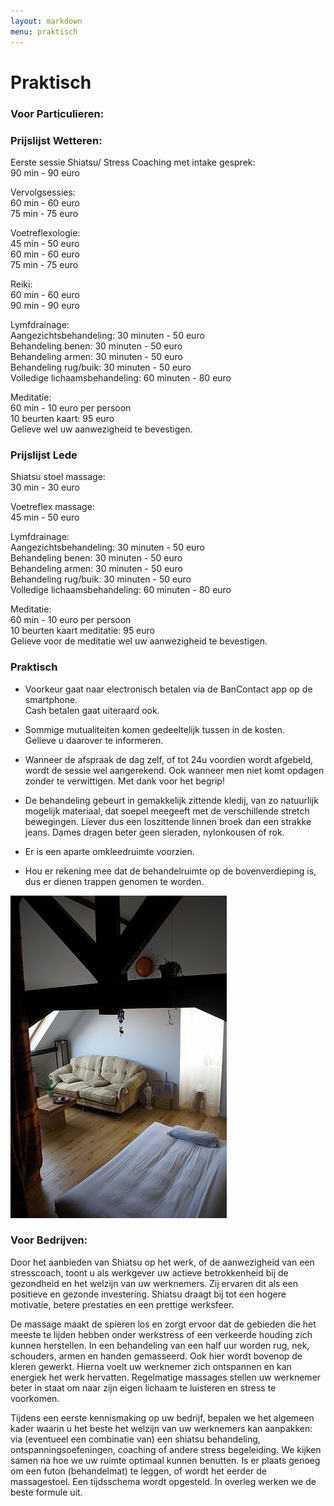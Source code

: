 ```yaml
---
layout: markdown
menu: praktisch
---
```

# Praktisch

### Voor Particulieren:
### Prijslijst Wetteren:
 
Eerste sessie Shiatsu/ Stress Coaching met intake gesprek:     
90 min - 90 euro

Vervolgsessies:   
60 min - 60 euro  
75 min - 75 euro

Voetreflexologie:   
45 min - 50 euro  
60 min - 60 euro  
75 min - 75 euro

Reiki:   
60 min - 60 euro  
90 min - 90 euro

Lymfdrainage:   
Aangezichtsbehandeling: 30 minuten - 50 euro   
Behandeling benen: 30 minuten - 50 euro   
Behandeling armen: 30 minuten - 50 euro   
Behandeling rug/buik: 30 minuten - 50 euro   
Volledige lichaamsbehandeling: 60 minuten - 80 euro

Meditatie:   
60 min - 10 euro per persoon  
10 beurten kaart: 95 euro  
Gelieve wel uw aanwezigheid te bevestigen. 

### Prijslijst Lede

Shiatsu stoel massage:   
30 min - 30 euro  

Voetreflex massage:   
45 min - 50 euro  

Lymfdrainage:   
Aangezichtsbehandeling: 30 minuten - 50 euro   
Behandeling benen: 30 minuten - 50 euro   
Behandeling armen: 30 minuten - 50 euro   
Behandeling rug/buik: 30 minuten - 50 euro   
Volledige lichaamsbehandeling: 60 minuten - 80 euro   

Meditatie:   
60 min - 10 euro per persoon    
10 beurten kaart meditatie: 95 euro  
Gelieve voor de meditatie wel uw aanwezigheid te bevestigen.


### Praktisch  


+ Voorkeur gaat naar electronisch betalen via de BanContact app op de smartphone.  
Cash betalen gaat uiteraard ook.

+ Sommige mutualiteiten komen gedeeltelijk tussen in de kosten.   
Gelieve u daarover te informeren.

+ Wanneer de afspraak de dag zelf, of tot 24u voordien wordt afgebeld, wordt de sessie wel aangerekend. Ook wanneer men niet komt opdagen zonder te verwittigen. Met dank voor het begrip!


+ De behandeling gebeurt in gemakkelijk zittende kledij, van zo natuurlijk mogelijk materiaal, dat soepel meegeeft met de verschillende stretch bewegingen. Liever dus een loszittende linnen broek dan een strakke jeans. Dames dragen beter geen sieraden, nylonkousen of rok.

+ Er is een aparte omkleedruimte voorzien.

+ Hou er rekening mee dat de behandelruimte op de bovenverdieping is, dus er dienen trappen genomen te worden.

![ontvangruimte](images/ontvangruimte.jpg)

### Voor Bedrijven:
 
Door het aanbieden van Shiatsu op het werk, of de aanwezigheid van een stresscoach, toont u als werkgever uw actieve betrokkenheid bij de gezondheid en het welzijn van uw werknemers. Zij ervaren dit als een positieve en gezonde investering. Shiatsu draagt bij tot een hogere motivatie, betere prestaties en een prettige werksfeer.
 
De massage maakt de spieren los en zorgt ervoor dat de gebieden die het meeste te lijden hebben onder werkstress of een verkeerde houding zich kunnen herstellen. In een behandeling van een half uur worden rug, nek, schouders, armen en handen gemasseerd. Ook hier wordt bovenop de kleren gewerkt.
Hierna voelt uw werknemer zich ontspannen en kan energiek het werk hervatten. Regelmatige massages stellen uw werknemer beter in staat om naar zijn eigen lichaam te luisteren en stress te voorkomen.
 
Tijdens een eerste kennismaking op uw bedrijf, bepalen we het algemeen kader waarin u het beste het welzijn van uw werknemers kan aanpakken: via (eventueel een combinatie van) een shiatsu behandeling, ontspanningsoefeningen, coaching of andere stress begeleiding. We kijken samen na hoe we uw ruimte optimaal kunnen benutten. Is er plaats genoeg om een futon (behandelmat) te leggen, of wordt het eerder de massagestoel. Een tijdsschema wordt opgesteld. In overleg werken we de beste formule uit.
